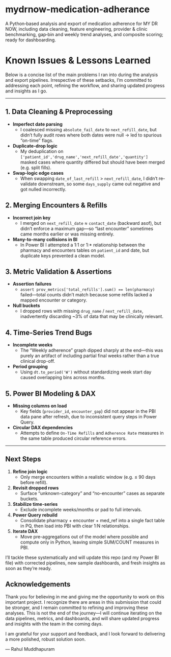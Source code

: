 # mydrnow-medication-adherance
A Python‐based analysis and export of medication adherence for MY DR NOW, including data cleaning, feature engineering, provider &amp; clinic benchmarking, gap‐bin and weekly trend analyses, and composite scoring; ready for dashboarding.

# Known Issues & Lessons Learned

Below is a concise list of the main problems I ran into during the analysis and export pipelines.  Irrespective of these setbacks, I’m committed to addressing each point, refining the workflow, and sharing updated progress and insights as I go.

---

## 1. Data Cleaning & Preprocessing

- **Imperfect date parsing**  
  - I coalesced missing `absolute_fail_date` to `next_refill_date`, but didn’t fully audit rows where both dates were null → led to spurious “on-time” flags.  
- **Duplicate‐drop logic**  
  - My deduplication on `['patient_id','drug_name','next_refill_date','quantity']` masked cases where quantity differed but should have been merged (e.g. split fills).  
- **Swap‐logic edge cases**  
  - When swapping `date_of_last_refill` > `next_refill_date`, I didn’t re-validate downstream, so some `days_supply` came out negative and got nulled incorrectly.

## 2. Merging Encounters & Refills

- **Incorrect join key**  
  - I merged on `next_refill_date` ≈ `contact_date` (backward asof), but didn’t enforce a maximum gap—so “last encounter” sometimes came months earlier or was missing entirely.  
- **Many-to-many collisions in BI**  
  - In Power BI I attempted a 1:1 or 1:* relationship between the pharmacy and encounters tables on `patient_id` and date, but duplicate keys prevented a clean model.

## 3. Metric Validation & Assertions

- **Assertion failures**  
  - `assert prov_metrics['total_refills'].sum() == len(pharmacy)` failed—total counts didn’t match because some refills lacked a mapped encounter or category.  
- **Null buckets**  
  - I dropped rows with missing `drug_name` / `next_refill_date`, inadvertently discarding ~3% of data that may be clinically relevant.

## 4. Time-Series Trend Bugs

- **Incomplete weeks**  
  - The “Weekly adherence” graph dipped sharply at the end—this was purely an artifact of including partial final weeks rather than a true clinical drop-off.  
- **Period grouping**  
  - Using `dt.to_period('W')` without standardizing week start day caused overlapping bins across months.

## 5. Power BI Modeling & DAX

- **Missing columns on load**  
  - Key fields (`provider_id`, `encounter_gap`) did not appear in the PBI data pane after refresh, due to inconsistent query steps in Power Query.  
- **Circular DAX dependencies**  
  - Attempts to define `On-Time Refills` and `Adherence Rate` measures in the same table produced circular reference errors.

---

## Next Steps

1. **Refine join logic**  
   - Only merge encounters within a realistic window (e.g. ≤ 90 days before refill).  
2. **Revisit dropped rows**  
   - Surface “unknown-category” and “no-encounter” cases as separate buckets.  
3. **Stabilize time-series**  
   - Exclude incomplete weeks/months or pad to full intervals.  
4. **Power Query rebuild**  
   - Consolidate pharmacy + encounter + med_ref into a single fact table in PQ, then load into PBI with clear 1:N relationships.  
5. **Iterate DAX**  
   - Move pre-aggregations out of the model where possible and compute only in Python, leaving simple SUM/COUNT measures in PBI.

I’ll tackle these systematically and will update this repo (and my Power BI file) with corrected pipelines, new sample dashboards, and fresh insights as soon as they’re ready.

## Acknowledgements

Thank you for believing in me and giving me the opportunity to work on this important project. I recognize there are areas in this submission that could be stronger, and I remain committed to refining and improving these analyses. This is not the end of the journey—I will continue iterating on the data pipelines, metrics, and dashboards, and will share updated progress and insights with the team in the coming days.  

I am grateful for your support and feedback, and I look forward to delivering a more polished, robust solution soon.

— Rahul Muddhapuram 
 
